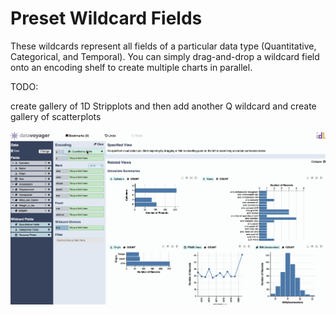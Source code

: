 # Preset Wildcard Fields

These wildcards represent all fields of a particular data type \(Quantitative, Categorical, and Temporal\). You can simply drag-and-drop a wildcard field onto an encoding shelf to create multiple charts in parallel. 

TODO:

create gallery of 1D Stripplots and then add another  Q wildcard and create gallery of scatterplots

![](../../.gitbook/assets/wildcard_fields_preset.gif)

